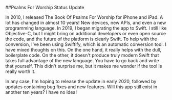 ##Psalms For Worship Status Update

In 2010, I released The Book Of Psalms For Worship for iPhone and iPad. A lot has changed in almost 10 years! New devices, new APIs, and even a new programming language. In 2019, I began migrating the app to Swift. I still like Objective-C, but I might bring on additional developers or even open source the code, and the future of the platform is clearly Swift. To help with the conversion, I've been using Swiftify, which is an automatic conversion tool. I have mixed thoughts on this. On the one hand, it really helps with the dull, boilerplate code. On the other, it doesn't produce truly modern Swift that takes full advantage of the new language. You have to go back and write that yourself. This didn't surprise me, but it makes me wonder if the tool is really worth it.

In any case, I'm hoping to release the update in early 2020, followed by updates containing bug fixes and new features. Will this app still exist in another ten years? I have no idea!